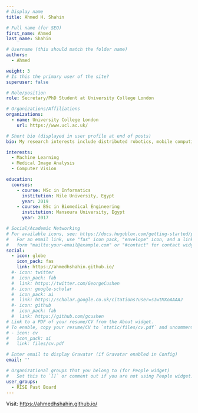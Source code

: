 ```yaml
---
# Display name
title: Ahmed H. Shahin

# Full name (for SEO)
first_name: Ahmed
last_name: Shahin

# Username (this should match the folder name)
authors:
  - Ahmed

weight: 3
# Is this the primary user of the site?
superuser: false

# Role/position
role: Secretary/PhD Student at University College London

# Organizations/Affiliations
organizations:
  - name: University College London
    url: https://www.ucl.ac.uk/

# Short bio (displayed in user profile at end of posts)
bio: My research interests include distributed robotics, mobile computing and programmable matter.

interests:
  - Machine Learning
  - Medical Image Analysis
  - Computer Vision

education:
  courses:
    - course: MSc in Informatics
      institution: Nile University, Egypt
      year: 2019
    - course: BSc in Biomedical Engineering
      institution: Mansoura University, Egypt
      year: 2017

# Social/Academic Networking
# For available icons, see: https://docs.hugoblox.com/getting-started/page-builder/#icons
#   For an email link, use "fas" icon pack, "envelope" icon, and a link in the
#   form "mailto:your-email@example.com" or "#contact" for contact widget.
social:
  - icon: globe
    icon_pack: fas
    link: https://ahmedhshahin.github.io/
  #- icon: twitter
  #  icon_pack: fab
  #  link: https://twitter.com/GeorgeCushen
  #- icon: google-scholar
  #  icon_pack: ai
  #  link: https://scholar.google.co.uk/citations?user=sIwtMXoAAAAJ
  #- icon: github
  #  icon_pack: fab
  #  link: https://github.com/gcushen
# Link to a PDF of your resume/CV from the About widget.
# To enable, copy your resume/CV to `static/files/cv.pdf` and uncomment the lines below.
# - icon: cv
#   icon_pack: ai
#   link: files/cv.pdf

# Enter email to display Gravatar (if Gravatar enabled in Config)
email: ''

# Organizational groups that you belong to (for People widget)
#   Set this to `[]` or comment out if you are not using People widget.
user_groups:
  - RISE Past Board
---
```


Visit: https://ahmedhshahin.github.io/